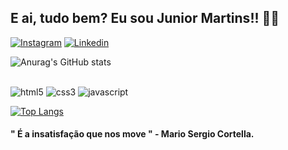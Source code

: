 <h2>
    E ai, tudo bem? Eu sou Junior Martins!! 👊🏾
</h2>

[![Instagram](https://img.shields.io/badge/Instagram-E4405F?style=for-the-badge&logo=instagram&logoColor=white)](https://www.instagram.com/jrmartinsg/)
[![Linkedin](https://img.shields.io/badge/LinkedIn-0077B5?style=for-the-badge&logo=linkedin&logoColor=white)](https://www.linkedin.com/in/geovane-martins-85b5b3248/)

![Anurag's GitHub
stats](https://github-readme-stats.vercel.app/api?username=jrmartinsg&show_icons=true&theme=tokyonight)

<div style="display: inline-block"><br>
    <img src="https://img.shields.io/badge/HTML5-E34F26?style=for-the-badge&logo=html5&logoColor=white" alt="html5">
    <img src="https://img.shields.io/badge/CSS3-1572B6?style=for-the-badge&logo=css3&logoColor=white" alt="css3">
    <img src="https://img.shields.io/badge/JavaScript-F7DF1E?style=for-the-badge&logo=javascript&logoColor=black"
        alt="javascript">
</div><br>

[![Top Langs](https://github-readme-stats.vercel.app/api/top-langs/?username=jrmartinsg&layout=demo)](https://github.com/anuraghazra/github-readme-stats)

<h4>
    " É a insatisfação que nos move " - Mario Sergio Cortella.
</h4>
